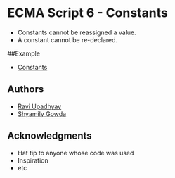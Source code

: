 # ECMA Script 6 - Constants
* Constants cannot be reassigned a value.
* A constant cannot be re-declared.

##Example 
* [Constants](https://codepen.io/shyamily-gowda/pen/ERzwLG)

## Authors

* [Ravi Upadhyay](https://github.com/Ravi-Upadhyay)
* [Shyamily Gowda](https://github.com/shyamily-gowda)

## Acknowledgments

* Hat tip to anyone whose code was used
* Inspiration
* etc


